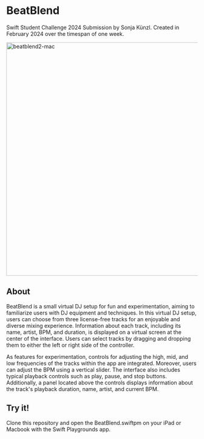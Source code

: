 # BeatBlend

Swift Student Challenge 2024 Submission by Sonja Künzl.
Created in February 2024 over the timespan of one week.

<img width="615" alt="beatblend2-mac" src="https://github.com/sonjaknzl/BeatBlend/assets/92093306/ea53176c-3bd5-433f-aa0d-423f09941044">

## About

BeatBlend is a small virtual DJ setup for fun and experimentation, aiming to familiarize users with DJ equipment and techniques. In this virtual DJ setup, users can choose from three license-free tracks for an enjoyable and diverse mixing experience. Information about each track, including its name, artist, BPM, and duration, is displayed on a virtual screen at the center of the interface. Users can select tracks by dragging and dropping them to either the left or right side of the controller.

As features for experimentation, controls for adjusting the high, mid, and low frequencies of the tracks within the app are integrated. Moreover, users can adjust the BPM using a vertical slider. The interface also includes typical playback controls such as play, pause, and stop buttons. Additionally, a panel located above the controls displays information about the track's playback duration, name, artist, and current BPM.

## Try it!

Clone this repository and open the BeatBlend.swiftpm on your iPad or Macbook with the Swift Playgrounds app.

